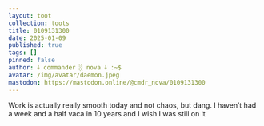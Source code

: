 ```yaml
---
layout: toot
collection: toots
title: 0109131300
date: 2025-01-09
published: true
tags: []
pinned: false
author: ⸸ commander ░ nova ⸸ :~$
avatar: /img/avatar/daemon.jpeg
mastodon: https://mastodon.online/@cmdr_nova/0109131300
---
```


Work is actually really smooth today and not chaos, but dang. I haven’t had a week and a half vaca in 10 years and I wish I was still on it
